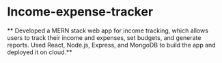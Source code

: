 # Income-expense-tracker
**
Developed a MERN stack web app for income tracking, which allows users to track their income and expenses, set budgets, and generate reports.
Used React, Node.js, Express, and MongoDB to build the app and deployed it on cloud.**
